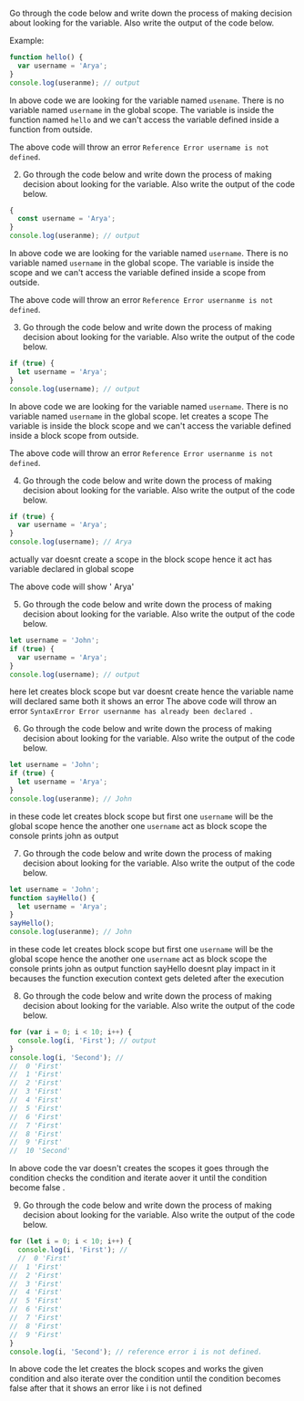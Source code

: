 Go through the code below and write down the process of making decision about looking for the variable. Also write the output of the code below.

Example:

```js
function hello() {
  var username = 'Arya';
}
console.log(useranme); // output
```

In above code we are looking for the variable named `usename`. There is no variable named `username` in the global scope. The variable is inside the function named `hello` and we can't access the variable defined inside a function from outside.

The above code will throw an error `Reference Error username is not defined`.

2. Go through the code below and write down the process of making decision about looking for the variable. Also write the output of the code below.

```js
{
  const username = 'Arya';
}
console.log(useranme); // output
```
In above code we are looking for the variable named `username`. There is no variable named `username` in the global scope. The variable is inside the  scope and we can't access the variable defined inside a  scope from outside.

The above code will throw an error `Reference Error usernanme is not defined`.

3. Go through the code below and write down the process of making decision about looking for the variable. Also write the output of the code below.

```js
if (true) {
  let username = 'Arya';
}
console.log(username); // output
```
In above code we are looking for the variable named `username`. There is no variable named `username` in the global scope. let creates a scope  The variable is inside the block scope and we can't access the variable defined inside a block scope from outside.

The above code will throw an error `Reference Error usernanme is not defined`.


4. Go through the code below and write down the process of making decision about looking for the variable. Also write the output of the code below.

```js
if (true) {
  var username = 'Arya';
}
console.log(username); // Arya
```
actually var doesnt create a scope in the block scope hence it act has variable declared in global scope 


The above code will show ' Arya'

5. Go through the code below and write down the process of making decision about looking for the variable. Also write the output of the code below.

```js
let username = 'John';
if (true) {
  var username = 'Arya';
}
console.log(username); // output
```
here let creates block scope but var doesnt create hence the variable name will declared same both it shows an error
The above code will throw an error `SyntaxError Error usernanme has already been declared `.

6. Go through the code below and write down the process of making decision about looking for the variable. Also write the output of the code below.

```js
let username = 'John';
if (true) {
  let username = 'Arya';
}
console.log(useranme); // John
```
in these code let creates block scope but first one  `username` will be the global scope hence the another one  `username` act as block scope the console prints john as output



7. Go through the code below and write down the process of making decision about looking for the variable. Also write the output of the code below.

```js
let username = 'John';
function sayHello() {
  let username = 'Arya';
}
sayHello();
console.log(useranme); // John

```
in these code let creates block scope but first one `username` will be the global scope hence the another one  `username` act as block scope the console prints john as output function sayHello doesnt play impact in it becauses the function execution context gets deleted after the execution

8. Go through the code below and write down the process of making decision about looking for the variable. Also write the output of the code below.

```js
for (var i = 0; i < 10; i++) {
  console.log(i, 'First'); // output
}
console.log(i, 'Second'); // 
//  0 'First'
//  1 'First'
//  2 'First'
//  3 'First'
//  4 'First'
//  5 'First'
//  6 'First'
//  7 'First'
//  8 'First'
//  9 'First'
//  10 'Second'
```
In above code the var doesn't creates the scopes it goes through the condition checks the condition and iterate aover it until the condition become false .

9. Go through the code below and write down the process of making decision about looking for the variable. Also write the output of the code below.

```js
for (let i = 0; i < 10; i++) {
  console.log(i, 'First'); // 
  //  0 'First'
//  1 'First'
//  2 'First'
//  3 'First'
//  4 'First'
//  5 'First'
//  6 'First'
//  7 'First'
//  8 'First'
//  9 'First'
}
console.log(i, 'Second'); // reference error i is not defined.
```
In above code the let creates the block scopes and works the given condition and also iterate over the condition until the condition becomes false  after that it shows an error like i is not defined